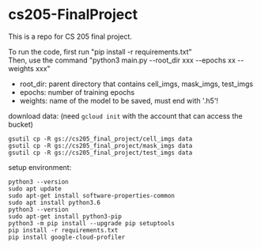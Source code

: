 # cs205-FinalProject
This is a repo for CS 205 final project.
  
To run the code, first run "pip install -r requirements.txt"  
Then, use the command "python3 main.py --root_dir xxx --epochs xx --weights xxx"
- root_dir: parent directory that contains cell_imgs, mask_imgs, test_imgs  
- epochs: number of training epochs  
- weights: name of the model to be saved, must end with '.h5'!  


download data: (need ```gcloud init``` with the account that can access the bucket)
```
gsutil cp -R gs://cs205_final_project/cell_imgs data
gsutil cp -R gs://cs205_final_project/mask_imgs data
gsutil cp -R gs://cs205_final_project/test_imgs data
```
setup environment:
```
python3 --version
sudo apt update
sudo apt-get install software-properties-common
sudo apt install python3.6
python3 --version
sudo apt-get install python3-pip
python3 -m pip install --upgrade pip setuptools
pip install -r requirements.txt
pip install google-cloud-profiler
```
